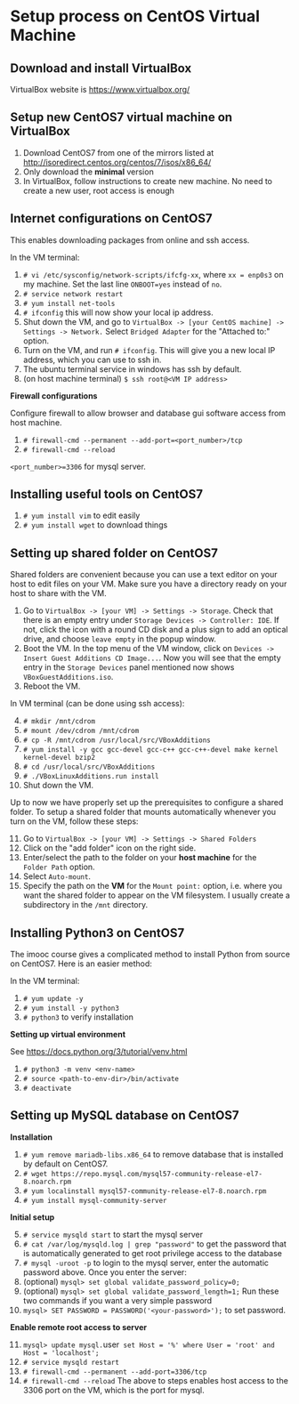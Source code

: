 # Setup process on CentOS Virtual Machine

## Download and install VirtualBox

VirtualBox website is https://www.virtualbox.org/

## Setup new CentOS7 virtual machine on VirtualBox

1. Download CentOS7 from one of the mirrors listed at
http://isoredirect.centos.org/centos/7/isos/x86_64/
2. Only download the **minimal** version
3. In VirtualBox, follow instructions to create new machine. No need to create
   a new user, root access is enough

## Internet configurations on CentOS7

This enables downloading packages from online and ssh access.

In the VM terminal:

1. `# vi /etc/sysconfig/network-scripts/ifcfg-xx`, where
   `xx = enp0s3` on my machine. Set the last line `ONBOOT=yes` instead of `no`.
2. `# service network restart`
3. `# yum install net-tools`
4. `# ifconfig` this will now show your local ip address.
5. Shut down the VM, and go to `VirtualBox -> [your CentOS machine] -> Settings
   -> Network.` Select `Bridged Adapter` for the "Attached to:" option.
6. Turn on the VM, and run `# ifconfig`. This will give you a new local IP    
   address, which you can use to ssh in.
7. The ubuntu terminal service in windows has ssh by default.
8. (on host machine terminal) `$ ssh root@<VM IP address>`

**Firewall configurations**

Configure firewall to allow browser and database gui software access from host
machine.

1. `# firewall-cmd --permanent --add-port=<port_number>/tcp`
2. `# firewall-cmd --reload`

`<port_number>=3306` for mysql server.

## Installing useful tools on CentOS7

1. `# yum install vim` to edit easily
2. `# yum install wget` to download things

## Setting up shared folder on CentOS7

Shared folders are convenient because you can use a text editor on your host
to edit files on your VM. Make sure you have a directory ready on your host to
share with the VM.

1. Go to `VirtualBox -> [your VM] -> Settings -> Storage`. Check that there is
   an empty entry under `Storage Devices -> Controller: IDE`. If not, click the
   icon with a round CD disk and a plus sign to add an optical drive, and choose
   `leave empty` in the popup window.
2. Boot the VM. In the top menu of the VM window, click on `Devices -> Insert
   Guest Additions CD Image...`. Now you will see that the empty entry in the
   `Storage Devices` panel mentioned now shows `VBoxGuestAdditions.iso`.
3. Reboot the VM.

In VM terminal (can be done using ssh access):

4. `# mkdir /mnt/cdrom`
5. `# mount /dev/cdrom /mnt/cdrom`
6. `# cp -R /mnt/cdrom /usr/local/src/VBoxAdditions`
7. `# yum install -y gcc gcc-devel gcc-c++ gcc-c++-devel make kernel kernel-devel bzip2`
8. `# cd /usr/local/src/VBoxAdditions`
9. `# ./VBoxLinuxAdditions.run install`
10. Shut down the VM.

Up to now we have properly set up the prerequisites to configure a shared
folder. To setup a shared folder that mounts automatically whenever you turn on
the VM, follow these steps:

11. Go to `VirtualBox -> [your VM] -> Settings -> Shared Folders`
12. Click on the "add folder" icon on the right side.
13. Enter/select the path to the folder on your **host machine** for the    
    `Folder Path` option.
14. Select `Auto-mount`.
15. Specify the path on the **VM** for the `Mount point:` option, i.e. where you
    want the shared folder to appear on the VM filesystem. I usually create a
    subdirectory in the `/mnt` directory.

## Installing Python3 on CentOS7

The imooc course gives a complicated method to install Python from source on
CentOS7. Here is an easier method:

In the VM terminal:

1. `# yum update -y`
2. `# yum install -y python3`
3. `# python3` to verify installation

**Setting up virtual environment**

See https://docs.python.org/3/tutorial/venv.html

1. `# python3 -m venv <env-name>`
2. `# source <path-to-env-dir>/bin/activate`
3. `# deactivate`

## Setting up MySQL database on CentOS7

**Installation**

1. `# yum remove mariadb-libs.x86_64` to remove database that is installed by
   default on CentOS7.
2. `# wget https://repo.mysql.com/mysql57-community-release-el7-8.noarch.rpm`
3. `# yum localinstall mysql57-community-release-el7-8.noarch.rpm`
4. `# yum install mysql-community-server`

**Initial setup**

5. `# service mysqld start` to start the mysql server
6. `# cat /var/log/mysqld.log | grep "password"` to get the password that is
   automatically generated to get root privilege access to the database
7. `# mysql -uroot -p` to login to the mysql server, enter the automatic    
   password above. Once you enter the server:
8. (optional) `mysql> set global validate_password_policy=0;`
9. (optional) `mysql> set global validate_password_length=1;`
   Run these two commands if you want a very simple password
10. `mysql> SET PASSWORD = PASSWORD('<your-password>');` to set password.

**Enable remote root access to server**

11. `mysql> update mysql.`user` set Host = '%' where User = 'root' and Host = 'localhost';`
12. `# service mysqld restart`
13. `# firewall-cmd --permanent --add-port=3306/tcp`
14. `# firewall-cmd --reload` The above to steps enables host access to the
    3306 port on the VM, which is the port for mysql.
